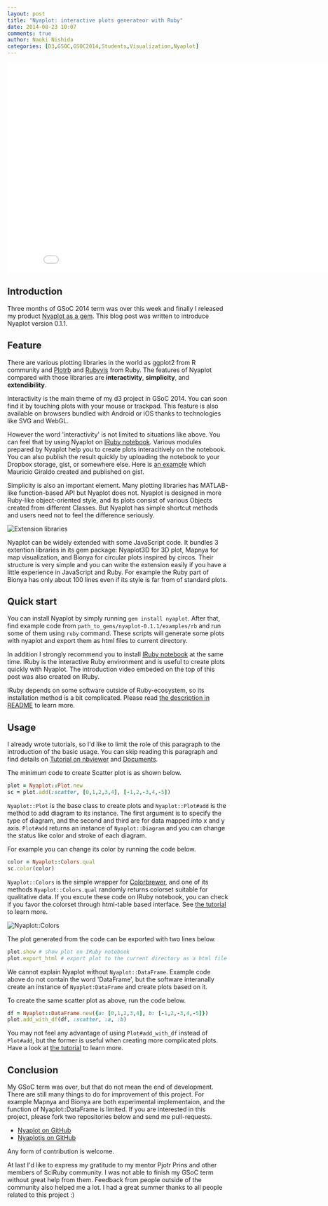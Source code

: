 ```yaml
---
layout: post
title: "Nyaplot: interactive plots generateor with Ruby"
date: 2014-08-23 10:07
comments: true
author: Naoki Nishida
categories: [D3,GSOC,GSOC2014,Students,Visualization,Nyaplot]
---
```


<iframe width="853" height="480" src="//www.youtube.com/embed/ZxjqsIluM88" frameborder="0" allowfullscreen></iframe>

## Introduction
Three months of GSoC 2014 term was over this week and finally I released my product [Nyaplot as a gem](http://rubygems.org/gems/nyaplot).
This blog post was written to introduce Nyaplot version 0.1.1.

## Feature
There are various plotting libraries in the world as ggplot2 from R community and [Plotrb](https://github.com/zuhao/plotrb) and [Rubyvis](https://github.com/clbustos/rubyvis) from Ruby.
The features of Nyaplot compared with those libraries are **interactivity**, **simplicity**, and **extendibility**.

Interactivity is the main theme of my d3 project in GSoC 2014.
You can soon find it by touching plots with your mouse or trackpad.
This feature is also available on browsers bundled with Android or iOS thanks to technologies like SVG and WebGL.

However the word 'interactivity' is not limited to situations like above.
You can feel that by using Nyaplot on [IRuby notebook](https://github.com/minad/iruby).
Various modules prepared by Nyaplot help you to create plots interacitively on the notebook.
You can also publish the result quickly by uploading the notebook to your Dropbox storage, gist, or somewhere else.
Here is [an example](http://nbviewer.ipython.org/gist/mgiraldo/a68b53175ce5892531bc) which Mauricio Giraldo created and published on gist.

Simplicity is also an important element.
Many plotting libraries has MATLAB-like function-based API but Nyaplot does not.
Nyaplot is designed in more Ruby-like object-oriented style, and its plots consist of various Objects created from different Classes.
But Nyaplot has simple shortcut methods and users need not to feel the difference seriously.

![Extension libraries](https://dl.dropboxusercontent.com/u/47978121/gsoc/extensions_for_blog_post.png)

Nyaplot can be widely extended with some JavaScript code.
It bundles 3 extention libraries in its gem package: Nyaplot3D for 3D plot, Mapnya for map visualization, and Bionya for circular plots inspired by circos.
Their structure is very simple and you can write the extension easily if you have a little experience in JavaScript and Ruby.
For example the Ruby part of Bionya has only about 100 lines even if its style is far from of standard plots.

## Quick start
You can install Nyaplot by simply running `gem install nyaplot`.
After that, find example code from `path_to_gems/nyaplot-0.1.1/examples/rb` and run some of them using `ruby` command.
These scripts will generate some plots with nyaplot and export them as html files to current directory.

In addition I strongly recommend you to install [IRuby notebook](https://github.com/minad/iruby) at the same time.
IRuby is the interactive Ruby environment and is useful to create plots quickly with Nyaplot.
The introduction video embeded on the top of this post was also created on IRuby.

IRuby depends on some software outside of Ruby-ecosystem, so its installation method is a bit complicated.
Please read [the description in README](https://github.com/domitry/nyaplot#install-iruby-notebook) to learn more.

## Usage
I already wrote tutorials, so I'd like to limit the role of this paragraph to the introduction of the basic usage.
You can skip reading this paragraph and find details on [Tutorial on nbviewer](http://nbviewer.ipython.org/github/domitry/nyaplot/blob/master/examples/notebook/Index.ipynb) and [Documents](http://rubydoc.info/gems/nyaplot/0.1.1/frames).

The minimum code to create Scatter plot is as shown below.

```ruby
plot = Nyaplot::Plot.new
sc = plot.add(:scatter, [0,1,2,3,4], [-1,2,-3,4,-5])
```

`Nyaplot::Plot` is the base class to create plots and `Nyaplot::Plot#add` is the method to add diagram to its instance.
The first argument is to specify the type of diagram, and the second and third are for data mapped into x and y axis.
`Plot#add` returns an instance of `Nyaplot::Diagram` and you can change the status like color and stroke of each diagram.

For example you can change its color by running the code below.
```ruby
color = Nyaplot::Colors.qual
sc.color(color)
```

`Nyaplot::Colors` is the simple wrapper for [Colorbrewer](http://colorbrewer2.org), and one of its methods `Nyaplot::Colors.qual` randomly returns colorset suitable for qualitative data.
If you excute these code on IRuby notebook, you can check if you favor the colorset through html-table based interface.
See [the tutorial](http://nbviewer.ipython.org/github/domitry/nyaplot/blob/master/examples/notebook/Colors.ipynb) to learn more.

![Nyaplot::Colors](https://dl.dropboxusercontent.com/u/47978121/gsoc/colors.png)

The plot generated from the code can be exported with two lines below.
```ruby
plot.show # show plot on IRuby notebook
plot.export_html # export plot to the current directory as a html file
```

We cannot explain Nyaplot without `Nyaplot::DataFrame`.
Example code above do not contain the word 'DataFrame', but the software interanally create an instance of `Nyaplot:DataFrame` and create plots based on it.

To create the same scatter plot as above, run the code below.

```ruby
df = Nyaplot::DataFrame.new({a: [0,1,2,3,4], b: [-1,2,-3,4,-5]})
plot.add_with_df(df, :scatter, :a, :b)
```

You may not feel any advantage of using `Plot#add_with_df` instead of `Plot#add`, but the former is useful when creating more complicated plots.
Have a look at [the tutorial](http://nbviewer.ipython.org/github/domitry/Nyaplot/blob/master/examples/notebook/Interaction_with_DataFrame.ipynb) to learn more.

## Conclusion
My GSoC term was over, but that do not mean the end of development.
There are still many things to do for improvement of this project.
For example Mapnya and Bionya are both experimental implementaion, and the function of Nyaplot::DataFrame is limited.
If you are interested in this project, please fork two repositories below and send me pull-requests.

* [Nyaplot on GitHub](https://github.com/domitry/nyaplot)
* [Nyaplotjs on GitHub](https://github.com/domitry/Nyaplotjs)

Any form of contribution is welcome.

At last I'd like to express my gratitude to my mentor Pjotr Prins and other members of SciRuby community.
I was not able to finish my GSoC term without great help from them.
Feedback from people outside of the community also helped me a lot.
I had a great summer thanks to all people related to this project :)
